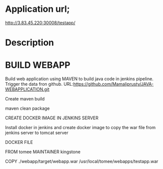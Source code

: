 # Application url;
http://3.83.45.220:30008/testapp/

# Description

# BUILD WEBAPP

Build web application using MAVEN to build java code in jenkins pipeline.
Trigger the data fron github.
URL:https://github.com/Mamaliprusty/JAVA-WEBAPPLICATION.git


 Create maven build

maven clean package

CREATE DOCKER IMAGE IN JENKINS SERVER

Install docker in jenkins and create docker image to copy the war file from jenkins server to tomcat server

DOCKER FILE

FROM tomee
MAINTAINER kingstone

COPY ./webapp/target/webapp.war /usr/local/tomee/webapps/testapp.war
 


